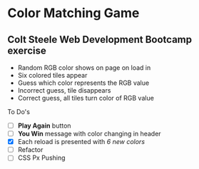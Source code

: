 # Color Matching Game

## Colt Steele Web Development Bootcamp exercise

- Random RGB color shows on page on load in
- Six colored tiles appear
- Guess which color represents the RGB value
- Incorrect guess, tile disappears
- Correct guess, all tiles turn color of RGB value

To Do's

- [ ] **Play Again** button
- [ ] **You Win** message with color changing in header
- [x] Each reload is presented with *6 new colors*
- [ ] Refactor
- [ ] CSS Px Pushing